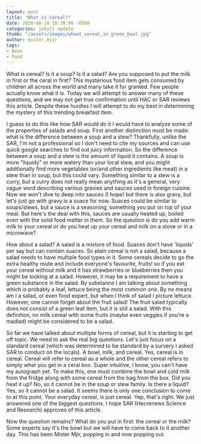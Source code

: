 ```yaml
---
layout: post
title: "What is Cereal?"
date: 2020-08-18 18:39:00 -0500
categories: jekyll update
thumb: "/assets/images/wheat_cereal_in_green_bowl.jpg"
author: mister_mjir
tags:
- News
- Food
---
```


What is cereal? Is it a soup? Is it a salad? Are you supposed to put the milk in first or the ceral in first? This mysterious food item gets consumed by children
all across the world and many take it for granted. Few people actually know what it is. Today we will attempt to answer many of these questions, and we may not get
true confirmation until HAC or SAR reviews this article. Despite these hurdles I will attempt to do my best in determining the mystery of this trending breakfast item.

I guess to do this like how SAR would do it I would have to analyze some of the properties of salads and soup. First another distinction must be made: what is the
difference between a soup and a stew? Thankfully, unlike the SAR, I'm not a professional so I don't need to cite my sources and can use quick google searches to find
out juicy information. So the difference between a soup and a stew is the amount of liquid it contains. A soup is more "liquidy" or more watery than your local stew,
and you might additionally find more vegetables (or/and other ingredients like meat) in a stew than in soup, but this could vary. Something similar to a stew is a
curry, but a curry does not really mean anything as it's a general, very vague word describing various gravies and sauces used in foreign cuisine. Now we won't dive
to deep into sauces (I hope) but there is also gravy, but let's just go with gravy is a suace for now. Suaces could be similar to soups/stews, but a sauce is a
seasoning, something you put on top of your meal. But here's the deal with this, sauces are usually heated up, boiled even with the solid food matter in them. So the
question is do you add warm milk to your cereal or do you heat up your cereal and milk on a stove or in a microwave?

How about a salad? A salad is a mixture of food. Suaces don't have 'liquids' per say but can contain suaces. So plain cereal is not a salad, because a salad needs to
have multiple food types in it. Some cereals decide to go the extra healthy route and include everyone's favourite, fruits! so if you eat your cereal without milk
and it has strawberries or blueberries then you might be looking at a salad. However, it may be a requirement to have a green substance in the salad. By substance I
am talking about something which is probably a leaf, lettuce being the most common one. By no means am I a salad, or even food expert, but when I think of salad I
picture lettuce. However, one cannot forget about the fruit salad! The fruit salad typically does not consist of a green leaf item, but it is still a salad. With
this definition, no milk cereal with some fruits (maybe even veggies if you're a madlad) might be considered to be a salad.

So far we have talked about multiple forms of cereal, but it is starting to get off topic. We need to ask the real big questions. Let's just focus on a standard cereal
(which was determined to be standard by a survery I asked SAR to conduct on the locals). A bowl, milk, and cereal. Yes, cereal is in cereal. Cereal will refer to
cereal as a whole and the other cereal refers to simply what you get in a ceral box. Super intuitive, I know, you can't have my autograph yet. To make this, one
must combine the bowl and cold milk from the fridge along with some cereal from the bag from the box. Did you heat it up? No, so it cannot be in the soup or stew
family. Is there a liquid? Yes, so it cannot be a salad. It seems there is only one conclusion to come to at this point. Your everyday cereal, is just cereal. Yep,
that's right. We just answered one of the biggest questions. I hope SAR (Hecrenews Science and Research) approves of this article.

Now the question remains? What do you put in first: the cereal or the milk? Some experts say it's the bowl but we will have to come back to it another day. This
has been Mister Mjir, popping in and now popping out.
